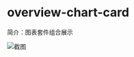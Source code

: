 # overview-chart-card

简介：图表套件组合展示

![截图](https://img.alicdn.com/tfs/TB1yHyKxHSYBuNjSspiXXXNzpXa-2856-442.png)

